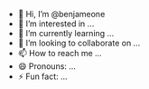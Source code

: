 - 👋 Hi, I’m @benjameone
- 👀 I’m interested in ...
- 🌱 I’m currently learning ...
- 💞️ I’m looking to collaborate on ...
- 📫 How to reach me ...
- 😄 Pronouns: ...
- ⚡ Fun fact: ...

<!---
benjameone/benjameone is a ✨ special ✨ repository because its `README.md` (this file) appears on your GitHub profile.
You can click the Preview link to take a look at your changes.
--->
